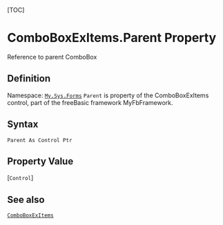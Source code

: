 [TOC]
# ComboBoxExItems.Parent Property
Reference to parent ComboBox
## Definition
Namespace: [`My.Sys.Forms`](My.Sys.Forms.md)
`Parent` is property of the ComboBoxExItems control, part of the freeBasic framework MyFbFramework.
## Syntax
```freeBasic
Parent As Control Ptr
```
## Property Value
[`Control`]
## See also
[`ComboBoxExItems`](ComboBoxExItems.md)
